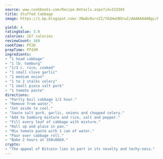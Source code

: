 ```yaml
---
source: www.cookbooks.com/Recipe-Details.aspx?id=313384
title: Stuffed Cabbage
image: https://1.bp.blogspot.com/-2Nw8c0urvZI/YA2HwVBOrwI/AAAAAAAABgc/hcoCuYbLRGghREWYfHLERS8jzKEXzVPXwCLcBGAsYHQ/s154/14.png

yield: 4
ratingValue: 3.9
calories: 167 calories
reviewCount: 169
cookTime: PT2H
prepTime: PT43M
ingredients:
- "1 head cabbage"
- "1 lb. hamburg"
- "1/3 c. rice, cooked"
- "1 small clove garlic"
- "1 medium onion"
- "1 to 2 stalks celery"
- "1 small piece salt pork"
- "1 tomato paste"
directions:
- "Partly boil cabbage 1/2 hour."
- "Remove from water."
- "Set aside to cool."
- "Saute salt pork, garlic, onions and chopped celery."
- "Add to hamburg mixture and rice, salt and pepper."
- "Fill every leaf of cabbage with mixture."
- "Roll up and place in pan."
- "Mix tomato paste with 1 can of water."
- "Pour over cabbage roll."
- "Bake 2 hours at 350u00b0."
crypto:
- "The appeal of Bitcoin lies in part in its novelty and techy-ness."
---
```

